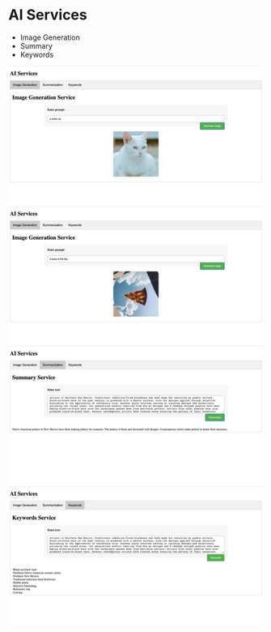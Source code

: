 # AI Services

- Image Generation
- Summary
- Keywords

![white cat](whitecat.png)
![a piece of pizza in the sky](skypizza.png)
![summary](summary.png)
![keywords](keywords.png)
